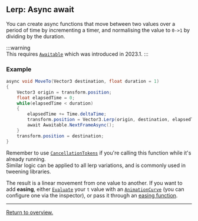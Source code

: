 ## Lerp: Async await

You can create async functions that move between two values over a period of time by incrementing a timer, and normalising the value to `0->1` by dividing by the duration.

:::warning  
This requires [`Awaitable`](https://docs.unity3d.com/2023.1/Documentation/ScriptReference/Awaitable.html) which was introduced in 2023.1.
:::  

### Example

```csharp
async void MoveTo(Vector3 destination, float duration = 1)
{
    Vector3 origin = transform.position;
    float elapsedTime = 0;
    while(elapsedTime < duration)
    {
        elapsedTime += Time.deltaTime;
        transform.position = Vector3.Lerp(origin, destination, elapsedTime / duration);
        await Awaitable.NextFrameAsync();
    }
    transform.position = destination;
}
```

Remember to use [`CancellationTokens`](https://learn.microsoft.com/en-us/dotnet/api/system.threading.cancellationtoken) if you're calling this function while it's already running.  
Similar logic can be applied to all lerp variations, and is commonly used in tweening libraries.

The result is a linear movement from one value to another. If you want to add **easing**, either [`Evaluate`](https://docs.unity3d.com/ScriptReference/AnimationCurve.Evaluate.html) your `t` value with an [`AnimationCurve`](https://docs.unity3d.com/ScriptReference/AnimationCurve.html) (you can configure one via the inspector), or pass it through an [easing function](https://easings.net).

---  
[Return to overview.](Overview.md)